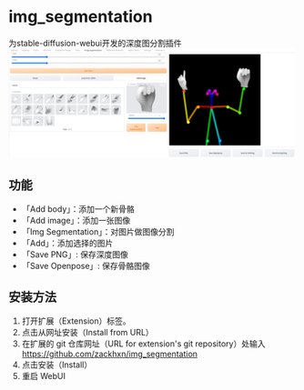 # img_segmentation
为stable-diffusion-webui开发的深度图分割插件
![image](https://github.com/zackhxn/img_segmentation/blob/main/images/1.png)
## 功能
-  「Add body」：添加一个新骨骼
-  「Add image」：添加一张图像
-  「Img Segmentation」：对图片做图像分割
-  「Add」：添加选择的图片
-  「Save PNG」: 保存深度图像
-  「Save Openpose」: 保存骨骼图像
## 安装方法

1. 打开扩展（Extension）标签。
2. 点击从网址安装（Install from URL）
3. 在扩展的 git 仓库网址（URL for extension's git repository）处输入 https://github.com/zackhxn/img_segmentation
4. 点击安装（Install）
5. 重启 WebUI

